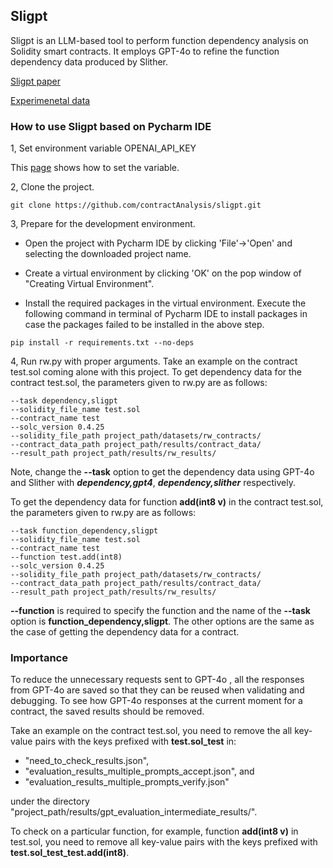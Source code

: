 
## Sligpt
Sligpt is an LLM-based tool to perform function dependency analysis on Solidity smart contracts. It employs GPT-4o to refine the function dependency data produced by Slither. 

[Sligpt paper](https://doi.org/10.3390/software3030018)

[Experimenetal data](./results/exp_results/ReadMe.md)


### How to use Sligpt based on Pycharm IDE
1, Set environment variable  OPENAI_API_KEY

This [page](https://help.openai.com/en/articles/5112595-best-practices-for-api-key-safety) shows how to set the variable.

2, Clone the project.
```shell
git clone https://github.com/contractAnalysis/sligpt.git
```
3, Prepare for the development environment.

- Open the project with Pycharm IDE by clicking 'File'->'Open' and selecting the downloaded project name. 
- Create a virtual environment by clicking 'OK' on the pop window of "Creating Virtual Environment".

- Install the required packages in the virtual environment. Execute the following command in terminal of Pycharm IDE to install packages in case the packages failed to be installed in the above step.
```
pip install -r requirements.txt --no-deps
```

4, Run rw.py with proper arguments.
Take an example on the contract test.sol coming alone with this project.
To get dependency data for the contract test.sol, the parameters given to rw.py are as follows: 
```
--task dependency,sligpt
--solidity_file_name test.sol
--contract_name test
--solc_version 0.4.25
--solidity_file_path project_path/datasets/rw_contracts/
--contract_data_path project_path/results/contract_data/
--result_path project_path/results/rw_results/
```
Note, change the **--task** option to get the dependency data using GPT-4o and Slither with _**dependency,gpt4**_, _**dependency,slither**_ respectively.


To get the dependency data for function **add(int8 v)** in the contract test.sol, the parameters given to rw.py are as follows:

```
--task function_dependency,sligpt
--solidity_file_name test.sol
--contract_name test
--function test.add(int8)
--solc_version 0.4.25
--solidity_file_path project_path/datasets/rw_contracts/
--contract_data_path project_path/results/contract_data/
--result_path project_path/results/rw_results/
```
**--function** is required to specify the function and the name of the **--task** option is **function_dependency,sligpt**. The other options are the same as the case of getting the dependency data for a contract.





### Importance
 To reduce the unnecessary requests sent to GPT-4o , all the responses from GPT-4o are saved so that they can be reused when validating and debugging. To see how GPT-4o responses at the current moment for a contract, the saved results should be removed.

Take an example on the contract test.sol, you need to remove the all key-value pairs with the keys prefixed with **test.sol_test** in:<br>

- "need_to_check_results.json", 
- "evaluation_results_multiple_prompts_accept.json", and 
- "evaluation_results_multiple_prompts_verify.json" 

under the directory "project_path/results/gpt_evaluation_intermediate_results/".

To check on a particular function, for example, function **add(int8 v)** in test.sol, you need to remove all key-value pairs with the keys prefixed with **test.sol_test_test.add(int8)**.


